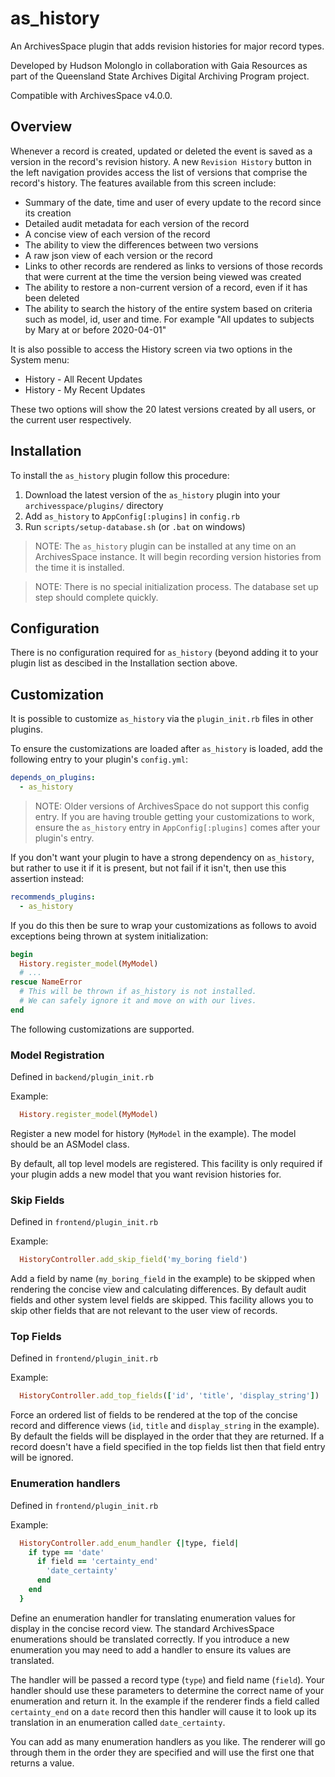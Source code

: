 
# as_history

An ArchivesSpace plugin that adds revision histories for major record types.


Developed by Hudson Molonglo in collaboration with Gaia Resources as part of
the Queensland State Archives Digital Archiving Program project.

Compatible with ArchivesSpace v4.0.0.

## Overview

Whenever a record is created, updated or deleted the event is saved as a version
in the record's revision history. A new `Revision History` button in the left
navigation provides access the list of versions that comprise the record's
history. The features available from this screen include:

  - Summary of the date, time and user of every update to the record since its
    creation
  - Detailed audit metadata for each version of the record
  - A concise view of each version of the record
  - The ability to view the differences between two versions
  - A raw json view of each version or the record
  - Links to other records are rendered as links to versions of those records
    that were current at the time the version being viewed was created
  - The ability to restore a non-current version of a record, even if it has
    been deleted
  - The ability to search the history of the entire system based on criteria
    such as model, id, user and time. For example "All updates to subjects
    by Mary at or before 2020-04-01"

It is also possible to access the History screen via two options in the System
menu:

  - History - All Recent Updates
  - History - My Recent Updates

These two options will show the 20 latest versions created by all users, or the
current user respectively.


## Installation

To install the `as_history` plugin follow this procedure:

  1. Download the latest version of the `as_history` plugin into your
     `archivesspace/plugins/` directory
  2. Add `as_history` to `AppConfig[:plugins]` in `config.rb`
  3. Run `scripts/setup-database.sh` (or `.bat` on windows)

> NOTE: The `as_history` plugin can be installed at any time on an ArchivesSpace
>       instance. It will begin recording version histories from the time it is
>       installed.

> NOTE: There is no special initialization process. The database set up step
>       should complete quickly.


## Configuration

There is no configuration required for `as_history` (beyond adding it to your
plugin list as descibed in the Installation section above.


## Customization

It is possible to customize `as_history` via the `plugin_init.rb` files in
other plugins.

To ensure the customizations are loaded after `as_history` is loaded, add the
following entry to your plugin's `config.yml`:

```yaml
depends_on_plugins:
  - as_history
```

> NOTE: Older versions of ArchivesSpace do not support this config entry. If you
>       are having trouble getting your customizations to work, ensure the
>       `as_history` entry in `AppConfig[:plugins]` comes after your plugin's
>       entry.

If you don't want your plugin to have a strong dependency on `as_history`, but
rather to use it if it is present, but not fail if it isn't, then use this
assertion instead:

```yaml
recommends_plugins:
  - as_history
```

If you do this then be sure to wrap your customizations as follows to avoid
exceptions being thrown at system initialization:

```ruby
begin
  History.register_model(MyModel)
  # ...
rescue NameError
  # This will be thrown if as_history is not installed.
  # We can safely ignore it and move on with our lives.
end
```

The following customizations are supported.


### Model Registration

Defined in `backend/plugin_init.rb`

Example:
```ruby
  History.register_model(MyModel)
```

Register a new model for history (`MyModel` in the example). The model should be
an ASModel class.

By default, all top level models are registered. This facility is only
required if your plugin adds a new model that you want revision histories for.


### Skip Fields

Defined in `frontend/plugin_init.rb`

Example:
```ruby
  HistoryController.add_skip_field('my_boring field')
```

Add a field by name (`my_boring_field` in the example) to be skipped when
rendering the concise view and calculating differences. By default audit fields
and other system level fields are skipped. This facility allows you to skip
other fields that are not relevant to the user view of records.


### Top Fields

Defined in `frontend/plugin_init.rb`

Example:
```ruby
  HistoryController.add_top_fields(['id', 'title', 'display_string'])
```

Force an ordered list of fields to be rendered at the top of the concise record
and difference views (`id`, `title` and `display_string` in the example). By
default the fields will be displayed in the order that they are returned. If a
record doesn't have a field specified in the top fields list then that field
entry will be ignored.


### Enumeration handlers

Defined in `frontend/plugin_init.rb`

Example:
```ruby
  HistoryController.add_enum_handler {|type, field|
    if type == 'date'
      if field == 'certainty_end'
        'date_certainty'
      end
    end
  }
```

Define an enumeration handler for translating enumeration values for display in
the concise record view. The standard ArchivesSpace enumerations should be
translated correctly. If you introduce a new enumeration you may need to add a
handler to ensure its values are translated.

The handler will be passed a record type (`type`) and field name (`field`). Your
handler should use these parameters to determine the correct name of your
enumeration and return it. In the example if the renderer finds a field called
`certainty_end` on a `date` record then this handler will cause it to look up
its translation in an enumeration called `date_certainty`.

You can add as many enumeration handlers as you like. The renderer will go
through them in the order they are specified and will use the first one that
returns a value.

